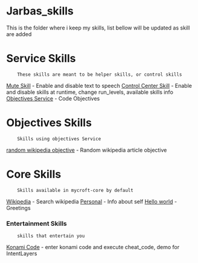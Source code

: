 # Jarbas_skills

This is the folder where i keep my skills, list bellow will be updated as skill are added


# Service Skills

        These skills are meant to be helper skills, or control skills

[Mute Skill](https://github.com/JarbasAI/JarbasAI/tree/jarbas-core/jarbas_skills/skill_mute) - Enable and disable text to speech
[Control Center Skill](https://github.com/JarbasAI/JarbasAI/tree/jarbas-core/jarbas_skills/skill_control_center) - Enable and disable skills at runtime, change run_levels, available skills info
[Objectives Service](https://github.com/JarbasAI/JarbasAI/tree/jarbas-core/jarbas_skills/service_objectives) - Code Objectives

# Objectives Skills

        Skills using objectives Service

[random wikipedia objective](https://github.com/JarbasAI/JarbasAI/tree/jarbas-core/jarbas_skills/objective_wikipedia) - Random wikipedia article objective


# Core Skills

        Skills available in mycroft-core by default

[Wikipedia](https://github.com/JarbasAI/JarbasAI/tree/jarbas-core/jarbas_skills/skill_wiki) - Search wikipedia
[Personal](https://github.com/JarbasAI/JarbasAI/tree/jarbas-core/jarbas_skills/skill_personal) - Info about self
[Hello world](https://github.com/JarbasAI/JarbasAI/tree/jarbas-core/jarbas_skills/skill_hello_world) - Greetings

### Entertainment Skills

        skills that entertain you

[Konami Code](https://github.com/JarbasAI/JarbasAI/tree/jarbas-core/jarbas_skills/skill_konami_code) - enter konami code and execute cheat_code, demo for IntentLayers